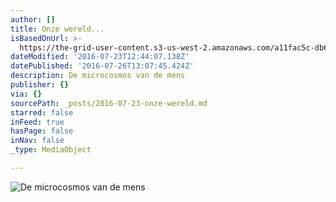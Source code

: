 ```yaml
---
author: []
title: Onze wereld...
isBasedOnUrl: >-
  https://the-grid-user-content.s3-us-west-2.amazonaws.com/a11fac5c-db67-4ec4-bfde-3e408f3763da.jpg
dateModified: '2016-07-23T12:44:07.138Z'
datePublished: '2016-07-26T13:07:45.424Z'
description: De microcosmos van de mens
publisher: {}
via: {}
sourcePath: _posts/2016-07-23-onze-wereld.md
starred: false
inFeed: true
hasPage: false
inNav: false
_type: MediaObject

---
```

![De microcosmos van de mens](https://imgflo.herokuapp.com/graph/vahj1ThiexotieMo/d66e5f5d0d8dc8acce31bfe4c1e56dfd/croprotate.jpg?cropheight=1743&cropwidth=1252&degrees=0&input=https%3A%2F%2Fthe-grid-user-content.s3-us-west-2.amazonaws.com%2Fa11fac5c-db67-4ec4-bfde-3e408f3763da.jpg&x=0&y=0)